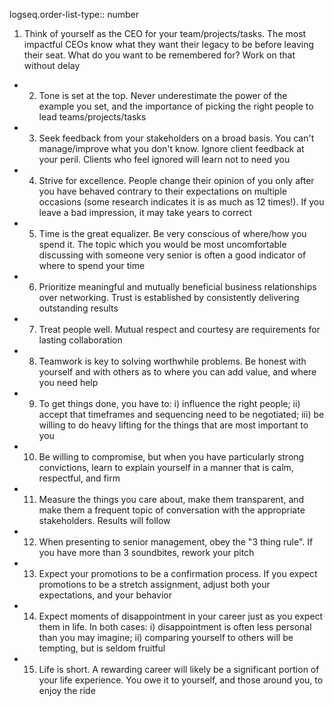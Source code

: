 logseq.order-list-type:: number
1. Think of yourself as the CEO for your team/projects/tasks. The most impactful CEOs know what they want their legacy to be before leaving their seat. What do you want to be remembered for? Work on that without delay

- 2. Tone is set at the top. Never underestimate the power of the example you set, and the importance of picking the right people to lead teams/projects/tasks
- 3. Seek feedback from your stakeholders on a broad basis. You can't manage/improve what you don't know. Ignore client feedback at your peril. Clients who feel ignored will learn not to need you
- 4. Strive for excellence. People change their opinion of you only after you have behaved contrary to their expectations on multiple occasions (some research indicates it is as much as 12 times!). If you leave a bad impression, it may take years to correct
- 5. Time is the great equalizer. Be very conscious of where/how you spend it. The topic which you would be most uncomfortable discussing with someone very senior is often a good indicator of where to spend your time
- 6. Prioritize meaningful and mutually beneficial business relationships over networking. Trust is established by consistently delivering outstanding results
- 7. Treat people well. Mutual respect and courtesy are requirements for lasting collaboration
- 8. Teamwork is key to solving worthwhile problems. Be honest with yourself and with others as to where you can add value, and where you need help
- 9. To get things done, you have to: i) influence the right people; ii) accept that timeframes and sequencing need to be negotiated; iii) be willing to do heavy lifting for the things that are most important to you
- 10. Be willing to compromise, but when you have particularly strong convictions, learn to explain yourself in a manner that is calm, respectful, and firm
- 11. Measure the things you care about, make them transparent, and make them a frequent topic of conversation with the appropriate stakeholders. Results will follow
- 12. When presenting to senior management, obey the "3 thing rule". If you have more than 3 soundbites, rework your pitch
- 13. Expect your promotions to be a confirmation process. If you expect promotions to be a stretch assignment, adjust both your expectations, and your behavior
- 14. Expect moments of disappointment in your career just as you expect them in life. In both cases: i) disappointment is often less personal than you may imagine; ii) comparing yourself to others will be tempting, but is seldom fruitful
- 15. Life is short. A rewarding career will likely be a significant portion of your life experience. You owe it to yourself, and those around you, to enjoy the ride